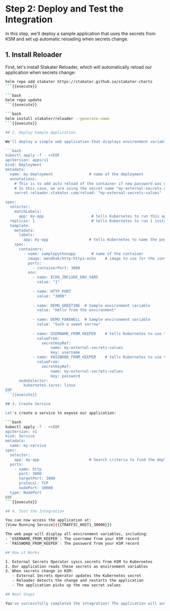 # Step 2: Deploy and Test the Integration

In this step, we'll deploy a sample application that uses the secrets from KSM and set up automatic reloading when secrets change.

## 1. Install Reloader

First, let's install Stakater Reloader, which will automatically reload our application when secrets change:

```bash
helm repo add stakater https://stakater.github.io/stakater-charts
```{{execute}}

```bash
helm repo update
```{{execute}}

```bash
helm install stakater/reloader --generate-name
```{{execute}}

## 2. Deploy Sample Application

We'll deploy a simple web application that displays environment variables, including our KSM secrets:

```bash
kubectl apply -f - <<EOF
apiVersion: apps/v1
kind: Deployment
metadata:
  name: my-deployment                # name of the deployment
  annotations:
    # This is to add auto reload of the container if new password was generated - https://github.com/stakater/Reloader#secret
    # In this case, we are using the secret name "my-external-secrets-secretstore-test1" as the annotation to trigger the reload
    secret.reloader.stakater.com/reload: "my-external-secrets-values"

spec:
  selector:
    matchLabels:
      app: my-app                     # tells Kubernetes to run this application on a pod with the label app: my-app                
  replicas: 1                         # tells Kubernetes to run 1 instance of this application
  template:
    metadata:
      labels:
        app: my-app                  # tells Kubernetes to name the pod(s) with the label app: my-app
    spec:
      containers:
        - name: samplepythonapp       # name of the container
          image: mendhak/http-https-echo    # image to use for the container, in this case a simple pre-built image that prints out information about the request and environment variables
          ports:
            - containerPort: 3000
          env:
            - name: ECHO_INCLUDE_ENV_VARS
              value: "1"
            
            - name: HTTP_PORT
              value: "3000"
            
            - name: DEMO_GREETING  # Sample environment variable
              value: "Hello from the environment"
            
            - name: DEMO_FAREWELL  # Sample environment variable
              value: "Such a sweet sorrow"
            
            - name: USERNAME_FROM_KEEPER    # tells Kubernetes to use the value of the username field in the k8s Secret as the value of the environment variable USERNAME_FROM_KEEPER
              valueFrom:
                secretKeyRef:
                    name: my-external-secrets-values
                    key: username
            - name: PASSWORD_FROM_KEEPER    # tells Kubernetes to use the value of the password field in the k8s Secret as the value of the environment variable PASSWORD_FROM_KEEPER
              valueFrom:
                secretKeyRef:
                    name: my-external-secrets-values
                    key: password
      nodeSelector:
        kubernetes.io/os: linux
EOF
```{{execute}}

## 3. Create Service

Let's create a service to expose our application:

```bash
kubectl apply -f - <<EOF
apiVersion: v1
kind: Service
metadata:
  name: my-service
spec:
  selector:
    app: my-app                      # Search criteria to find the deployment to expose
  ports:
    - name: http
      port: 3000
      targetPort: 3000
      protocol: TCP
      nodePort: 30000
  type: NodePort
EOF
```{{execute}}

## 4. Test the Integration

You can now access the application at:
[View Running Service]({{TRAFFIC_HOST1_30000}})

The web page will display all environment variables, including:
- `USERNAME_FROM_KEEPER`: The username from your KSM record
- `PASSWORD_FROM_KEEPER`: The password from your KSM record

## How it Works

1. External Secrets Operator syncs secrets from KSM to Kubernetes
2. Our application reads these secrets as environment variables
3. When secrets change in KSM:
   - External Secrets Operator updates the Kubernetes secret
   - Reloader detects the change and restarts the application
   - The application picks up the new secret values

## Next Steps

You've successfully completed the integration! The application will automatically update whenever secrets change in KSM.
